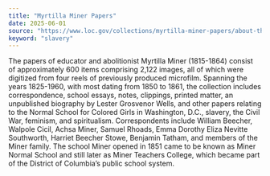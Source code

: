 ```yaml
---
title: "Myrtilla Miner Papers"
date: 2025-06-01
source: "https://www.loc.gov/collections/myrtilla-miner-papers/about-this-collection/"
keyword: "slavery"
---
```


The papers of educator and abolitionist Myrtilla Miner (1815-1864) consist of approximately 600 items comprising 2,122 images, all of which were digitized from four reels of previously produced microfilm. Spanning the years 1825-1960, with most dating from 1850 to 1861, the collection includes correspondence, school essays, notes, clippings, printed matter, an unpublished biography by Lester Grosvenor Wells, and other papers relating to the Normal School for Colored Girls in Washington, D.C., slavery, the Civil War, feminism, and spiritualism. Correspondents include William Beecher, Walpole Cicil, Achsa Miner, Samuel Rhoads, Emma Dorothy Eliza Nevitte Southworth, Harriet Beecher Stowe, Benjamin Tatham, and members of the Miner family. The school Miner opened in 1851 came to be known as Miner Normal School and still later as Miner Teachers College, which became part of the District of Columbia&rsquo;s public school system.